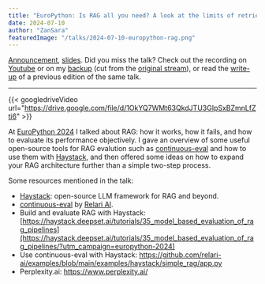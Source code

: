 ```yaml
---
title: "EuroPython: Is RAG all you need? A look at the limits of retrieval augmented generation"
date: 2024-07-10
author: "ZanSara"
featuredImage: "/talks/2024-07-10-europython-rag.png"
---
```


[Announcement](https://ep2024.europython.eu/session/is-rag-all-you-need-a-look-at-the-limits-of-retrieval-augmented-generation), 
[slides](https://drive.google.com/file/d/13OXMLaBQr1I_za7sqVHJWxRj5xFAg7KV/view?usp=sharing).
Did you miss the talk? Check out the recording on [Youtube](https://youtu.be/9wk7mGB_Gp4?feature=shared) 
or on my [backup](https://drive.google.com/file/d/1OkYQ7WMt63QkdJTU3GIpSxBZmnLfZti6/view?usp=sharing) (cut from the [original stream](https://www.youtube.com/watch?v=tcXmnCJIvFc)),
or read the [write-up](/posts/2024-04-29-odsc-east-rag) of a previous edition of the same talk.

---

{{< googledriveVideo url="https://drive.google.com/file/d/1OkYQ7WMt63QkdJTU3GIpSxBZmnLfZti6" >}}

At [EuroPython 2024](https://ep2024.europython.eu/) I talked about RAG: how it works, how it fails, and how to evaluate its performance objectively. I gave an overview of some useful open-source tools for RAG evalution such as [continuous-eval](https://docs.relari.ai/v0.3?utm_campaign=europython-2024) and how to use them with [Haystack](https://haystack.deepset.ai/?utm_campaign=europython-2024), and then offered some ideas on how to expand your RAG architecture further than a simple two-step process.

Some resources mentioned in the talk:

- [Haystack](https://haystack.deepset.ai/?utm_campaign=europython-2024): open-source LLM framework for RAG and beyond.
- [continuous-eval](https://docs.relari.ai/v0.3?utm_campaign=europython-2024) by [Relari AI](https://www.relari.ai/?utm_campaign=europython-2024).
- Build and evaluate RAG with Haystack: [https://haystack.deepset.ai/tutorials/35_model_based_evaluation_of_rag_pipelines](https://haystack.deepset.ai/tutorials/35_model_based_evaluation_of_rag_pipelines/?utm_campaign=europython-2024)
- Use continuous-eval with Haystack: <https://github.com/relari-ai/examples/blob/main/examples/haystack/simple_rag/app.py>
- Perplexity.ai: https://www.perplexity.ai/
